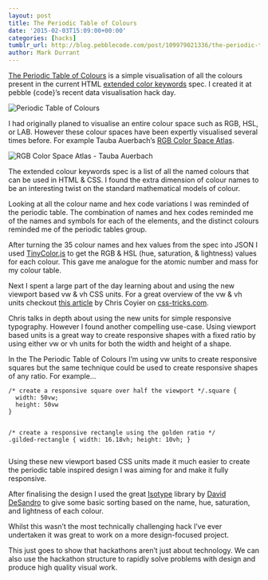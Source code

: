 ```yaml
---
layout: post
title: The Periodic Table of Colours
date: '2015-02-03T15:09:00+00:00'
categories: [hacks]
tumblr_url: http://blog.pebblecode.com/post/109979021336/the-periodic-table-of-colours
author: Mark Durrant
---
```

<a href="http://pebblecode.com/periodic-table-of-color/">The Periodic Table of Colours</a> is a simple visualisation of all the colours present in the current HTML <a href="http://www.w3.org/TR/css3-color/#svg-color">extended color keywords</a> spec. I created it at pebble {code}’s recent data visualisation hack day.

<img src="https://31.media.tumblr.com/b6406d3767cdf3a87304bdfb2a7686a9/tumblr_inline_nj71h2qceF1r1hmko.png" alt="Periodic Table of Colours" style="display:block;margin:auto;"/>
<!-- more -->
<p>I had originally planed to visualise an entire colour space such as RGB, HSL, or LAB. However these colour spaces have been expertly visualised several times before. For example Tauba Auerbach’s <a href="http://www.taubaauerbach.com/view.php?id=286">RGB Color Space Atlas</a>.</p>
<img src="https://31.media.tumblr.com/5598ee473bd5f307eade6ac96d3e32f6/tumblr_inline_nj71hbpUW71r1hmko.jpg" alt="RGB Color Space Atlas - Tauba Auerbach" style="display:block;margin:auto;"/><p>The extended colour keywords spec is a list of all the named colours that can be used in HTML &amp; CSS. I found the extra dimension of colour names to be an interesting twist on the standard mathematical models of colour.</p>
<p>Looking at all the colour name and hex code variations I was reminded of the periodic table. The combination of names and hex codes reminded me of the names and symbols for each of the elements, and the distinct colours reminded me of the periodic tables group.</p>
<p>After turning the 35 colour names and hex values from the spec into JSON I used <a href="https://github.com/bgrins/TinyColor">TinyColor.js</a> to get the RGB &amp; HSL (hue, saturation, &amp; lightness) values for each colour. This gave me analogue for the atomic number and mass for my colour table.</p>
<p>Next I spent a large part of the day learning about and using the new viewport based vw &amp; vh CSS units. For a great overview of the vw &amp; vh units checkout <a href="http://css-tricks.com/viewport-sized-typography/">this article</a> by Chris Coyier on <a href="http://css-tricks.com/">css-tricks.com</a>.</p>
<p>Chris talks in depth about using the new units for simple responsive typography. However I found another compelling use-case. Using viewport based units is a great way to create responsive shapes with a fixed ratio by using either vw or vh units for both the width and height of a shape.</p>
<p>In the The Periodic Table of Colours I’m using vw units to create responsive squares but the same technique could be used to create responsive shapes of any ratio. For example…</p>
<pre><code>/* create a responsive square over half the viewport */.square {
  width: 50vw;
  height: 50vw
}

/* create a responsive rectangle using the golden ratio */
.gilded-rectangle {
  width: 16.18vh;
  height: 10vh;
}</code></pre>
<p>Using these new viewport based CSS units made it much easier to create the periodic table inspired design I was aiming for and make it fully responsive.</p>
<p>After finalising the design I used the great <a href="http://isotope.metafizzy.co/">Isotype</a> library by <a href="http://v3.desandro.com/">David DeSandro</a> to give some basic sorting based on the name, hue, saturation, and lightness of each colour.</p>
<p>Whilst this wasn’t the most technically challenging hack I’ve ever undertaken it was great to work on a more design-focused project.</p>
<p>This just goes to show that hackathons aren’t just about technology. We can also use the hackathon structure to rapidly solve problems with design and produce high quality visual work.</p>
